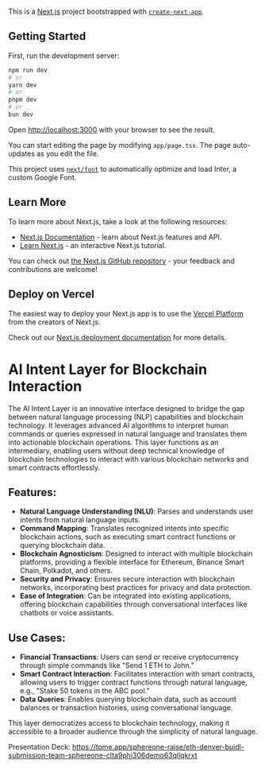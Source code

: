 This is a [Next.js](https://nextjs.org/) project bootstrapped with [`create-next-app`](https://github.com/vercel/next.js/tree/canary/packages/create-next-app).

## Getting Started

First, run the development server:

```bash
npm run dev
# or
yarn dev
# or
pnpm dev
# or
bun dev
```

Open [http://localhost:3000](http://localhost:3000) with your browser to see the result.

You can start editing the page by modifying `app/page.tsx`. The page auto-updates as you edit the file.

This project uses [`next/font`](https://nextjs.org/docs/basic-features/font-optimization) to automatically optimize and load Inter, a custom Google Font.

## Learn More

To learn more about Next.js, take a look at the following resources:

- [Next.js Documentation](https://nextjs.org/docs) - learn about Next.js features and API.
- [Learn Next.js](https://nextjs.org/learn) - an interactive Next.js tutorial.

You can check out [the Next.js GitHub repository](https://github.com/vercel/next.js/) - your feedback and contributions are welcome!

## Deploy on Vercel

The easiest way to deploy your Next.js app is to use the [Vercel Platform](https://vercel.com/new?utm_medium=default-template&filter=next.js&utm_source=create-next-app&utm_campaign=create-next-app-readme) from the creators of Next.js.

Check out our [Next.js deployment documentation](https://nextjs.org/docs/deployment) for more details.

# AI Intent Layer for Blockchain Interaction

The AI Intent Layer is an innovative interface designed to bridge the gap between natural language processing (NLP) capabilities and blockchain technology. It leverages advanced AI algorithms to interpret human commands or queries expressed in natural language and translates them into actionable blockchain operations. This layer functions as an intermediary, enabling users without deep technical knowledge of blockchain technologies to interact with various blockchain networks and smart contracts effortlessly.

## Features:

- **Natural Language Understanding (NLU)**: Parses and understands user intents from natural language inputs.
- **Command Mapping**: Translates recognized intents into specific blockchain actions, such as executing smart contract functions or querying blockchain data.
- **Blockchain Agnosticism**: Designed to interact with multiple blockchain platforms, providing a flexible interface for Ethereum, Binance Smart Chain, Polkadot, and others.
- **Security and Privacy**: Ensures secure interaction with blockchain networks, incorporating best practices for privacy and data protection.
- **Ease of Integration**: Can be integrated into existing applications, offering blockchain capabilities through conversational interfaces like chatbots or voice assistants.

## Use Cases:

- **Financial Transactions**: Users can send or receive cryptocurrency through simple commands like "Send 1 ETH to John."
- **Smart Contract Interaction**: Facilitates interaction with smart contracts, allowing users to trigger contract functions through natural language, e.g., "Stake 50 tokens in the ABC pool."
- **Data Queries**: Enables querying blockchain data, such as account balances or transaction histories, using conversational language.

This layer democratizes access to blockchain technology, making it accessible to a broader audience through the simplicity of natural language.


Presentation Deck: https://tome.app/sphereone-raise/eth-denver-buidl-submission-team-sphereone-clta9phi306demo63qllqkrxt